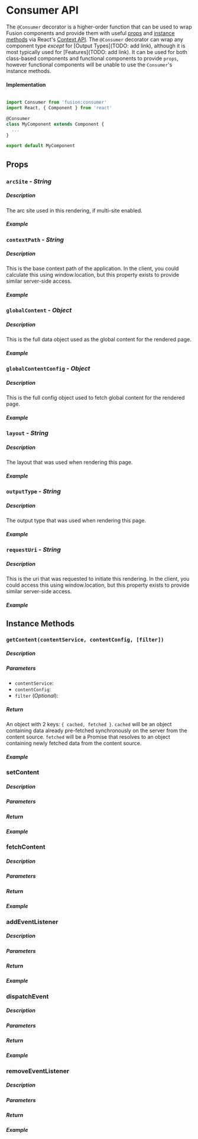 # Consumer API

The `@Consumer` decorator is a higher-order function that can be used to wrap Fusion components and provide them with useful [props](#props) and [instance methods](#instance-methods) via React's [Context API](https://reactjs.org/docs/context.html). The `@Consumer` decorator can wrap any component type *except* for [Output Types](TODO: add link), although it is most typically used for [Features](TODO: add link). It can be used for both class-based components and functional components to provide `props`, however functional components will be unable to use the `Consumer`'s instance methods.


#### Implementation

```jsx

import Consumer from 'fusion:consumer'
import React, { Component } from 'react'

@Consumer
class MyComponent extends Component {
  ...
}

export default MyComponent

```

## Props

### `arcSite` - *String*

##### Description
The arc site used in this rendering, if multi-site enabled.

##### Example

### `contextPath` - *String*

##### Description
This is the base context path of the application. In the client, you could calculate this using window.location, but this property exists to provide similar server-side access.

##### Example



### `globalContent` - *Object*

##### Description
This is the full data object used as the global content for the rendered page.

##### Example


### `globalContentConfig` - *Object*

##### Description
This is the full config object used to fetch global content for the rendered page.

##### Example



### `layout` - *String*

##### Description
The layout that was used when rendering this page.

##### Example


### `outputType` - *String*

##### Description
The output type that was used when rendering this page.

##### Example


### `requestUri` - *String*

##### Description
This is the uri that was requested to initiate this rendering. In the client, you could access this using window.location, but this property exists to provide similar server-side access.

##### Example



## Instance Methods


### `getContent(contentService, contentConfig, [filter])`

##### Description

##### Parameters
- `contentService`: 
- `contentConfig`: 
- `filter` (*Optional*): 

##### Return
An object with 2 keys: `{ cached, fetched }`. `cached` will be an object containing data already pre-fetched synchronously on the server from the content source. `fetched` will be a Promise that resolves to an object containing newly fetched data from the content source.

##### Example


### setContent

##### Description

##### Parameters

##### Return

##### Example


### fetchContent

##### Description

##### Parameters

##### Return

##### Example


### addEventListener

##### Description

##### Parameters

##### Return

##### Example


### dispatchEvent

##### Description

##### Parameters

##### Return

##### Example


### removeEventListener

##### Description

##### Parameters

##### Return

##### Example
